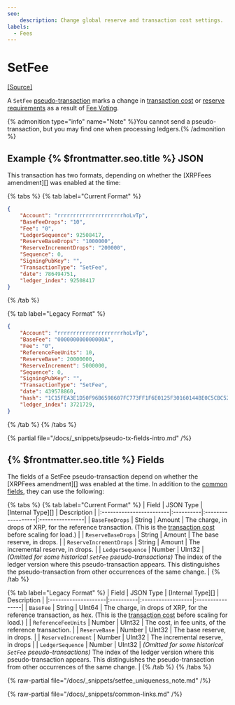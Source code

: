 ```yaml
---
seo:
    description: Change global reserve and transaction cost settings.
labels:
  - Fees
---
```

# SetFee
[[Source]](https://github.com/XRPLF/rippled/blob/master/src/xrpld/app/tx/detail/Change.cpp "Source")

A `SetFee` [pseudo-transaction](pseudo-transaction-types.md) marks a change in [transaction cost](../../../../concepts/transactions/transaction-cost.md) or [reserve requirements](../../../../concepts/accounts/reserves.md) as a result of [Fee Voting](../../../../concepts/consensus-protocol/fee-voting.md).

{% admonition type="info" name="Note" %}You cannot send a pseudo-transaction, but you may find one when processing ledgers.{% /admonition %}

## Example {% $frontmatter.seo.title %} JSON

This transaction has two formats, depending on whether the [XRPFees amendment][] was enabled at the time:

{% tabs %}
{% tab label="Current Format" %}
```json
{
    "Account": "rrrrrrrrrrrrrrrrrrrrrhoLvTp",
    "BaseFeeDrops": "10",
    "Fee": "0",
    "LedgerSequence": 92508417,
    "ReserveBaseDrops": "1000000",
    "ReserveIncrementDrops": "200000",
    "Sequence": 0,
    "SigningPubKey": "",
    "TransactionType": "SetFee",
    "date": 786494751,
    "ledger_index": 92508417
}
```
{% /tab %}

{% tab label="Legacy Format" %}
```json
{
    "Account": "rrrrrrrrrrrrrrrrrrrrrhoLvTp",
    "BaseFee": "000000000000000A",
    "Fee": "0",
    "ReferenceFeeUnits": 10,
    "ReserveBase": 20000000,
    "ReserveIncrement": 5000000,
    "Sequence": 0,
    "SigningPubKey": "",
    "TransactionType": "SetFee",
    "date": 439578860,
    "hash": "1C15FEA3E1D50F96B6598607FC773FF1F6E0125F30160144BE0C5CBC52F5151B",
    "ledger_index": 3721729,
}
```
{% /tab %}
{% /tabs %}

{% partial file="/docs/_snippets/pseudo-tx-fields-intro.md" /%}

## {% $frontmatter.seo.title %} Fields

The fields of a SetFee pseudo-transaction depend on whether the [XRPFees amendment][] was enabled at the time. In addition to the [common fields](../references/protocol/transactions/pseudo-transaction-types/pseudo-transaction-types.md), they can use the following:

{% tabs %}
{% tab label="Current Format" %}
| Field                   | JSON Type | [Internal Type][] | Description     |
|:------------------------|:----------|:------------------|:----------------|
| `BaseFeeDrops`          | String    | Amount            | The charge, in drops of XRP, for the reference transaction. (This is the [transaction cost](../../../../concepts/transactions/transaction-cost.md) before scaling for load.) |
| `ReserveBaseDrops`      | String    | Amount            | The base reserve, in drops. |
| `ReserveIncrementDrops` | String    | Amount            | The incremental reserve, in drops. |
| `LedgerSequence`        | Number    | UInt32            | _(Omitted for some historical `SetFee` pseudo-transactions)_ The index of the ledger version where this pseudo-transaction appears. This distinguishes the pseudo-transaction from other occurrences of the same change. |
{% /tab %}

{% tab label="Legacy Format" %}
| Field               | JSON Type | [Internal Type][] | Description     |
|:--------------------|:----------|:------------------|:----------------|
| `BaseFee`           | String    | UInt64            | The charge, in drops of XRP, for the reference transaction, as hex. (This is the [transaction cost](../../../../concepts/transactions/transaction-cost.md) before scaling for load.) |
| `ReferenceFeeUnits` | Number    | UInt32            | The cost, in fee units, of the reference transaction. |
| `ReserveBase`       | Number    | UInt32            | The base reserve, in drops. |
| `ReserveIncrement`  | Number    | UInt32            | The incremental reserve, in drops |
| `LedgerSequence`    | Number    | UInt32            | _(Omitted for some historical `SetFee` pseudo-transactions)_ The index of the ledger version where this pseudo-transaction appears. This distinguishes the pseudo-transaction from other occurrences of the same change. |
{% /tab %}
{% /tabs %}

{% raw-partial file="/docs/_snippets/setfee_uniqueness_note.md" /%}

{% raw-partial file="/docs/_snippets/common-links.md" /%}
